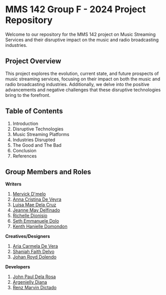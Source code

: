 # MMS 142 Group F - 2024 Project Repository
Welcome to our repository for the MMS 142 project on Music Streaming Services and their disruptive impact on the music and radio broadcasting industries.

## Project Overview
This project explores the evolution, current state, and future prospects of music streaming services, focusing on their impact on both the music and radio broadcasting industries. Additionally, we delve into the positive advancements and negative challenges that these disruptive technologies bring to the forefront.

## Table of Contents
1. Introduction
2. Disruptive Technologies
3. Music Streaming Platforms
4. Industries Disrupted
5. The Good and The Bad
6. Conclusion
7. References

## Group Members and Roles
**Writers**
1. [Mervick D'melo](https://github.com/mervdm)
2. [Anna Cristina De Veyra](https://github.com/acldv)
3. [Luisa Mae Dela Cruz](https://github.com/Im-Luisa)
4. [Jeanne May Delfinado](https://github.com/eyadlfnd)
5. [Richelle Dionisio](https://github.com/rich-dionisio)
6. [Seth Emmanuele Dolo](https://github.com/sethreyesdolo)
7. [Kenth Hanielle Domondon](https://github.com/xkenth)

**Creatives/Designers**
1. [Aria Carmela De Vera](https://github.com/ariadevera)
2. [Shaniah Faith Delvo](https://github.com/scdelvo)
3. [Johan Royd Dolendo](https://github.com/johandolendo)

**Developers**
1. [John Paul Dela Rosa](https://github.com/japes)
2. [Argenielly Diana](https://github.com/allydiana)
3. [Renz Marvin Dictado](https://github.com/rensdiktado)
